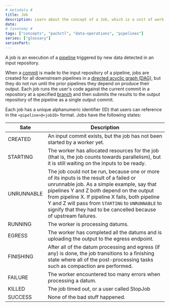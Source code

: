 ```yaml
---
# metadata # 
title: Job
description: Learn about the concept of a Job, which is a unit of work that is created by a pipeline.
date: 
# taxonomy #
tags: ["concepts", "pachctl", "data-operations", "pipelines"]
series: ["glossary"]
seriesPart:
--- 
```


A job is an execution of a [pipeline](TBD) triggered by new data detected in an input repository. 

When a [commit](TBD) is made to the input repository of a pipeline, jobs are created for all downstream pipelines in a [directed acyclic graph (DAG)](TBD), but they do not run until the prior pipelines they depend on produce their output. Each job runs the user's code against the current commit in a repository at a specified [branch](TBD) and then submits the results to the output repository of the pipeline as a single output commit.

Each job has a unique alphanumeric identifier (ID) that users can reference in the `<pipeline>@<jobID>` format. Jobs have the following states:

| Sate     | Description  |
| --------- | ------------ |
|CREATED| An input commit exists, but the job has not been started by a worker yet.|
|STARTING| The worker has allocated resources for the job (that is, the job counts towards parallelism), but it is still waiting on the inputs to be ready.|
|UNRUNNABLE|The job could not be run, because one or more of its inputs is the result of a failed or unrunnable job. As a simple example, say that pipelines Y and Z both depend on the output from pipeline X.  If pipeline X fails, both pipeline Y and Z will pass from `STARTING` to `UNRUNNABLE` to signify that they had to be cancelled because of upstream failures.|
|RUNNING|The worker is processing datums.|
|EGRESS|The worker has completed all the datums and is uploading the output to the egress endpoint.|
|FINISHING| After all of the datum processing and egress (if any) is done, the job transitions to a finishing state where all of the post-processing tasks such as compaction are performed.|
|FAILURE|The worker encountered too many errors when processing a datum.|
|KILLED|The job timed out, or a user called StopJob|
|SUCCESS| None of the bad stuff happened.| 



